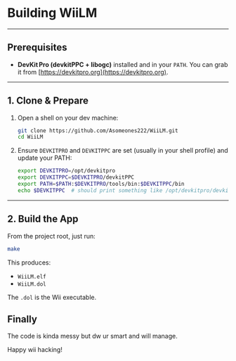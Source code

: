 # Building WiiLM

---

## Prerequisites

* **DevKit Pro (devkitPPC + libogc)** installed and in your `PATH`.  You can grab it from [https://devkitpro.org](https://devkitpro.org).

---

## 1. Clone & Prepare

1. Open a shell on your dev machine:

   ```bash
   git clone https://github.com/Asomeones222/WiiLM.git
   cd WiiLM
   ```
2. Ensure `DEVKITPRO` and `DEVKITPPC` are set (usually in your shell profile) and update your PATH:

   ```bash
   export DEVKITPRO=/opt/devkitpro
   export DEVKITPPC=$DEVKITPRO/devkitPPC
   export PATH=$PATH:$DEVKITPRO/tools/bin:$DEVKITPPC/bin
   echo $DEVKITPPC  # should print something like /opt/devkitpro/devkitPPC
   ```

---

## 2. Build the App

From the project root, just run:

```bash
make
```

This produces:

* `WiiLM.elf`
* `WiiLM.dol`

The `.dol` is the Wii executable.


## Finally
The code is kinda messy but dw ur smart and will manage.

Happy wii hacking!
